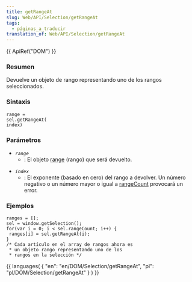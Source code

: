 ```yaml
---
title: getRangeAt
slug: Web/API/Selection/getRangeAt
tags:
  - páginas_a_traducir
translation_of: Web/API/Selection/getRangeAt
---
```

{{ ApiRef("DOM") }}

### Resumen

Devuelve un objeto de rango representando uno de los rangos seleccionados.

### Sintaxis

    range =
    sel.getRangeAt(
    index)

### Parámetros

- _`range`_
  - : El objeto [range](es/DOM/range) (rango) que será devuelto.

<!---->

- _`index`_
  - : El exponente (basado en cero) del rango a devolver. Un número negativo o un número mayor o igual a [rangeCount](es/DOM/Selection/rangeCount) provocará un error.

### Ejemplos

    ranges = [];
    sel = window.getSelection();
    for(var i = 0; i < sel.rangeCount; i++) {
     ranges[i] = sel.getRangeAt(i);
    }
    /* Cada artículo en el array de rangos ahora es
     * un objeto rango representando uno de los
     * rangos en la selección */

{{ languages( { "en": "en/DOM/Selection/getRangeAt", "pl": "pl/DOM/Selection/getRangeAt" } ) }}
